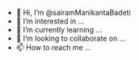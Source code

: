 - 👋 Hi, I’m @sairamManikantaBadeti
- 👀 I’m interested in ...
- 🌱 I’m currently learning ...
- 💞️ I’m looking to collaborate on ...
- 📫 How to reach me ...

<!---
sairamManikantaBadeti/sairamManikantaBadeti is a ✨ special ✨ repository because its `README.md` (this file) appears on your GitHub profile.
You can click the Preview link to take a look at your changes.
--->

